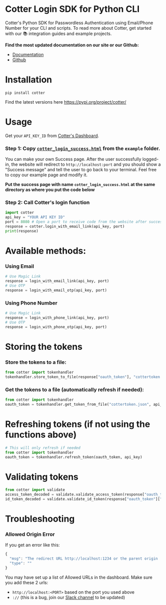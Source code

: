 # Cotter Login SDK for Python CLI

Cotter's Python SDK for Passwordless Authentication using Email/Phone Number for your CLI and scripts.
To read more about Cotter, get started with our 📚 integration guides and example projects.

**Find the most updated documentation on our site or our Github:**

- [Documentation](https://docs.cotter.app/sdk-reference/python-for-cli)
- [Github](https://github.com/cotterapp/python-sdk)

# Installation

```
pip install cotter
```

Find the latest versions here https://pypi.org/project/cotter/

# Usage

Get your `API_KEY_ID` from [Cotter's Dashboard](https://dev.cotter.app).

### Step 1: Copy [`cotter_login_success.html`](https://github.com/cotterapp/python-sdk/blob/master/example/cotter_login_success.html) from the `example` folder.

You can make your own Success page. After the user successfully logged-in, the website will redirect to `http://localhost:port` and you should show a "Success message" and tell the user to go back to your terminal. Feel free to copy our example page and modify it.

**Put the success page with name `cotter_login_success.html` at the same directory as where you put the code below**

### Step 2: Call Cotter's login function

```python
import cotter
api_key = "YOUR API KEY ID"
port = 8080 # Open a port to receive code from the website after successful authentication
response = cotter.login_with_email_link(api_key, port)
print(response)
```

# Available methods:

### Using Email

```python
# Use Magic Link
response = login_with_email_link(api_key, port)
# Use OTP
response = login_with_email_otp(api_key, port)
```

### Using Phone Number

```python
# Use Magic Link
response = login_with_phone_link(api_key, port)
# Use OTP
response = login_with_phone_otp(api_key, port)
```

# Storing the tokens

### Store the tokens to a file:

```python
from cotter import tokenhandler
tokenhandler.store_token_to_file(response["oauth_token"], "cottertoken.json")
```

### Get the tokens to a file (automatically refresh if needed):

```python
from cotter import tokenhandler
oauth_token = tokenhandler.get_token_from_file("cottertoken.json", api_key)
```

# Refreshing tokens (if not using the functions above)

```python
# This will only refresh if needed
from cotter import tokenhandler
oauth_token = tokenhandler.refresh_token(oauth_token, api_key)
```

# Validating tokens

```python
from cotter import validate
access_token_decoded = validate.validate_access_token(response["oauth_token"]["access_token"], api_key)
id_token_decoded = validate.validate_id_token(response["oauth_token"]["id_token"], api_key)
```

# Troubleshooting

### Allowed Origin Error

If you get an error like this:

```javascript
{
  "msg": "The redirect URL http://localhost:1234 or the parent origin :// is not in the list of allowed URLs. Please contact the site owner.",
  "type": ""
}
```

You may have set up a list of Allowed URLs in the dashboard. Make sure you add these 2 urls:

- `http://localhost:<PORT>` based on the port you used above
- `://` (this is a bug, join our [Slack channel](https://join.slack.com/t/askcotter/shared_invite/zt-dxzf311g-5Mp3~odZNB2DwYaxIJ1dJA) to be updated)
